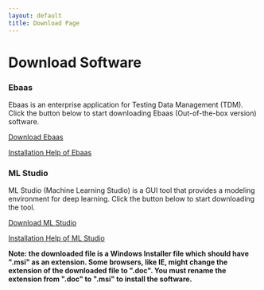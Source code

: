 ```yaml
---
layout: default
title: Download Page
---
```


<div class="post">
	<h1 class="pageTitle">Download Software</h1>
	<h3>Ebaas</h3>
	<p>Ebaas is an enterprise application for Testing Data Management (TDM). Click the button below to start downloading Ebaas (Out-of-the-box version) software.</p>
	<p>
	<a href="https://github.com/ebaas/ebaas.github.io/releases/download/v.7.1.0-beta2/Ebaas_x64_7.1.0_beta2_Setup.msi" class="next button__outline">Download Ebaas</a>
	</p>
	<p>
	<a class="post-link" href="https://ebaas.github.io/blog/InstallEbassHelp/">Installation Help of Ebaas</a>
	</p>
	<h3>ML Studio</h3>
	<p>ML Studio (Machine Learning Studio) is a GUI tool that provides a modeling environment for deep learning. Click the button below to start downloading the tool.</p>
	<p>
	<a href="https://github.com/ebaas/ebaas.github.io/releases/download/v.1.0.0-beta1/MLStudio_x64_1.0.0_Setup.msi" class="next button__outline">Download ML Studio</a>
	</p>
	<p>
		<a class="post-link" href="https://ebaas.github.io/blog/InstallSmartTDM/">Installation Help of ML Studio</a>
	</p>
	<p><b>Note: the downloaded file is a Windows Installer file which should have ".msi" as an extension. Some browsers, like IE, might change the extension of the downloaded file to ".doc". You must rename the extension from ".doc" to ".msi" to install the software.</b></p>
</div>
